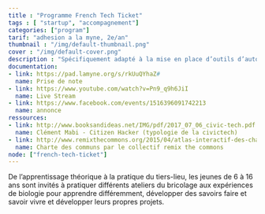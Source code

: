 ```yaml
---
title : "Programme French Tech Ticket"
tags : [ "startup", "accompagnement"]
categories: ["program"]
tarif: "adhesion a la myne, 2e/an"
thumbnail : "/img/default-thumbnail.png"
cover : "/img/default-cover.png"
description : "Spécifiquement adapté à la mise en place d’outils d’autonomie, les ateliers jeunes publics sont proposés 2 mercredis par mois."
documentation:
- link: https://pad.lamyne.org/s/rkUuQYhaZ#
  name: Prise de note
- link: https://www.youtube.com/watch?v=Pn9_q9h6JiI
  name: Live Stream
- link: https://www.facebook.com/events/1516396091742213
  name: annonce
ressources:
- link: http://www.booksandideas.net/IMG/pdf/2017_07_06_civic-tech.pdf
  name: Clément Mabi - Citizen Hacker (typologie de la civictech)
- link: http://www.remixthecommons.org/2015/04/atlas-interactif-des-chartes-des-communs-urbains/
  name: Charte des communs par le collectif remix the commons
node: ["french-tech-ticket"]
---
```


De l’apprentissage théorique à la pratique du tiers-lieu, les jeunes de 6 à 16 ans sont invités à pratiquer différents ateliers du bricolage aux expériences de biologie pour apprendre différemment, développer des savoirs faire et savoir vivre et développer leurs propres projets.
